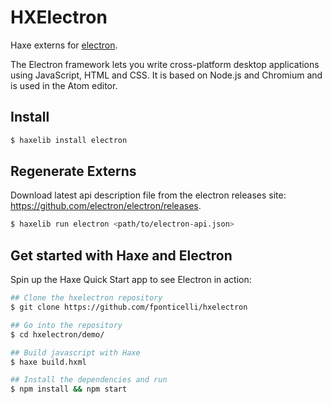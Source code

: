
# HXElectron

Haxe externs for [electron](http://electron.atom.io/).

The Electron framework lets you write cross-platform desktop applications using JavaScript, HTML and CSS. It is based on Node.js and Chromium and is used in the Atom editor.


## Install

```sh
$ haxelib install electron
```

## Regenerate Externs

Download latest api description file from the electron releases site: https://github.com/electron/electron/releases.

```sh
$ haxelib run electron <path/to/electron-api.json>
```


## Get started with Haxe and Electron

Spin up the Haxe Quick Start app to see Electron in action:

```sh
## Clone the hxelectron repository
$ git clone https://github.com/fponticelli/hxelectron

## Go into the repository
$ cd hxelectron/demo/

## Build javascript with Haxe
$ haxe build.hxml

## Install the dependencies and run
$ npm install && npm start
```
